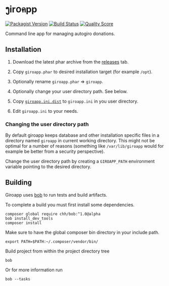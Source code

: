 # ງir໐คpp

[![Packagist Version](https://img.shields.io/packagist/v/byrokrat/giroapp.svg?style=flat-square)](https://packagist.org/packages/byrokrat/giroapp)
[![Build Status](https://img.shields.io/travis/byrokrat/giroapp/master.svg?style=flat-square)](https://travis-ci.org/byrokrat/giroapp)
[![Quality Score](https://img.shields.io/scrutinizer/g/byrokrat/giroapp.svg?style=flat-square)](https://scrutinizer-ci.com/g/byrokrat/giroapp)

Command line app for managing autogiro donations.

## Installation

1. Download the latest phar archive from the [releases](https://github.com/byrokrat/giroapp/releases) tab.

2. Copy `giroapp.phar` to desired installation target (for example `/opt`).

3. Optionally rename `giroapp.phar` => `giroapp`.

4. Optionally change your user directory path. See below.

5. Copy [`giroapp.ini.dist`](giroapp.ini.dist) to `giroapp.ini` in you user directory.

6. Edit `giroapp.ini` to your needs.

### Changing the user directory path

By default giroapp keeps database and other installation specific files in a
directory named `giroapp` in current working directory. This might not be
optimal for a number of reasons (something like `/var/lib/giroapp` would
for example be better from a security perspective).

Change the user directory path by creating a `GIROAPP_PATH` environment variable
pointing to the desired directory.

## Building

Giroapp uses [bob](https://github.com/CHH/bob) to run tests and build artifacts.

To complete a build you must first install some dependencies.

```shell
composer global require chh/bob:^1.0@alpha
bob install_dev_tools
composer install
```

Make sure to have the global composer bin directory in your include path.

```shell
export PATH=$PATH:~/.composer/vendor/bin/
```

Build project from within the project directory tree

```shell
bob
```

Or for more information run

```shell
bob --tasks
```

